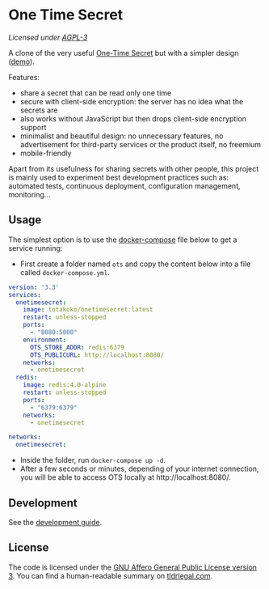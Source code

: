 # One Time Secret

*Licensed under [AGPL-3](#license)*

A clone of the very useful [One-Time Secret](https://onetimesecret.com) but with a simpler design ([demo](https://onetimesecret.dreau.fr)).

Features:
- share a secret that can be read only one time
- secure with client-side encryption: the server has no idea what the secrets are
- also works without JavaScript but then drops client-side encryption support
- minimalist and beautiful design: no unnecessary features, no advertisement for third-party services or the product itself, no freemium
- mobile-friendly

Apart from its usefulness for sharing secrets with other people, this project is mainly used to experiment best development practices such as: automated tests, continuous deployment, configuration management, monitoring...


## Usage

The simplest option is to use the [docker-compose](https://docs.docker.com/compose/) file below to get a service running:

- First create a folder named `ots` and copy the content below into a file called `docker-compose.yml`.

```yaml
version: '3.3'
services:
  onetimesecret:
    image: totakoko/onetimesecret:latest
    restart: unless-stopped
    ports:
      - "8080:5000"
    environment:
      OTS_STORE_ADDR: redis:6379
      OTS_PUBLICURL: http://localhost:8080/
    networks:
      - onetimesecret
  redis:
    image: redis:4.0-alpine
    restart: unless-stopped
    ports:
      - "6379:6379"
    networks:
      - onetimesecret

networks:
  onetimesecret:
```

- Inside the folder, run `docker-compose up -d`.
- After a few seconds or minutes, depending of your internet connection, you will be able to access OTS locally at http://localhost:8080/.


## Development

See the [development guide](./DEVELOPMENT.md).


## License

The code is licensed under the [GNU Affero General Public License version 3](./LICENSE.md).
You can find a human-readable summary on [tldrlegal.com](https://tldrlegal.com/license/gnu-affero-general-public-license-v3-(agpl-3.0)).

